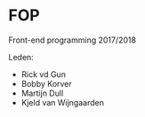 # FOP
Front-end programming 2017/2018

Leden:
- Rick vd Gun
- Bobby Korver
- Martijn Dull
- Kjeld van Wijngaarden
